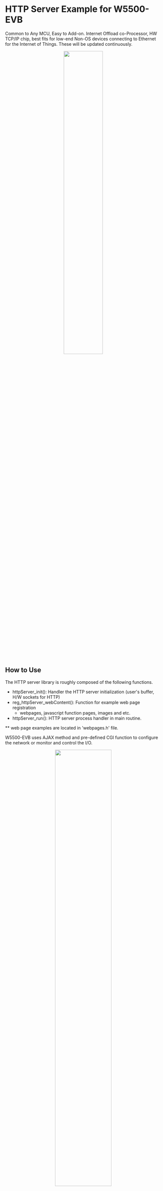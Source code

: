 # HTTP Server Example for W5500-EVB
Common to Any MCU, Easy to Add-on. Internet Offload co-Processor, HW TCP/IP chip, 
best fits for low-end Non-OS devices connecting to Ethernet for the Internet of Things. These will be updated continuously.

<!-- W5500 EVB pic -->
<p align="center">
  <img width="50%" src="http://wizwiki.net/wiki/lib/exe/fetch.php?media=products:w5500:w5500_evb:w5500-evb_side.png" />
</p>

## How to Use
The HTTP server library is roughly composed of the following functions.
- httpServer_init(): Handler the HTTP server initialization (user's buffer, H/W sockets for HTTP)
- reg_httpServer_webContent(): Function for example web page registration 
  - webpages, javascript function pages, images and etc.
- httpServer_run(): HTTP server process handler in main routine.

** web page examples are located in 'webpages.h' file.

W5500-EVB uses AJAX method and pre-defined CGI function to configure the network or monitor and control the I/O.
<p align="center">
  <img width="60%" src="http://wizwiki.net/wiki/lib/exe/fetch.php?media=products:w5500:w5500_evb:w5500-evb_cgi.png" />
</p>
CGI for W5500-EVB consists the 'Request name + .cgi' using HTTP GET/POST request method. The CGI for each HTTP methods are handled as below.

### GET
- The method for getting the values from web server
- Passed in the form of a JavaScript callback function parameters
  - Same structures as JSON
  - The function name in the HTTP response body must be the same on the Web page's JavaScript Callback function name
  - e.g., If the 'function IoStatusCallback' is Javascript function name in the Web page, web server must pass the data as next; DioCallback({"dio_p" : "0"}, {"dio_s" : "0"}, {"dio_d" : "2"})

### POST
- The method for putting the changed values to web server
- Values are passing by the Web form element
- Key-value pairs; Each pair is separated by '&' and the Key/value of a pair is represented by '='
  - e.g., 'Pin : 1, Val : 1' ⇒ 'Pin=1&Val=1'

<p align="center">
  <img width="80%" src="http://wizwiki.net/wiki/lib/exe/fetch.php?media=products:w5500:w5500_evb:w5500-evb_cgi_processes.png" />
</p>

### Pre-defined GET/POST CGI Name Example
- GET (Get)
  - get_netinfo.cgi (Network information, Return MAC/IP/GW/SN/DNS/DHCPen)
  - get_dio0.cgi ~ get_dio15.cgi (Digital I/O D0 ~ D15, Return Pin/Status/Direction)
  - get_ain0.cgi ~ get_ain6.cgi (Analog Input A0 ~ A5 and A6 for on-board temp.sensor+Potentiometer)

- POST (Set)
  - set_diostate.cgi (Setting the Digital I/O status, Post requset have to includes 'pin=x&val=y', 0(low) or 1(high))
  - set_diodir.cgi (Setting the Digital I/O direction, Post requset have to includes 'pin=x&val=y' 0(notused) or 1(input) or 2(output))


## Related Project GitHub Repositories
- [W5500-EVB Main](https://github.com/Wiznet/W5500_EVB)
- [Loopback Test](https://github.com/Wiznet/Loopback_LPC11E36_LPCXpresso): Loopback test example project (TCP server / TCP client / UDP)
- [FTP Server](https://github.com/Wiznet/FTP_LPC11E36_LPCXpresso): FTP server example project
- [SNMPv1 Agent](https://github.com/Wiznet/SNMP_LPC11E36_LPCXpresso): SNMPv1 agent example project (Get/Set/Trap)


## How to add a submodule of ioLibrary in project
- $ git submodule add git@github.com:Wiznet/ioLibrary_Driver.git project_src/ioLibrary
- $ git commit -m "description"
- $ git push

## How to clone a submodule of ioLibrary
- $ git clone git@github.com:Wiznet/HTTPServer_LPC11E36_LPCXpresso.git
- $ git submodule init
- $ git submodule update

## Revision History
Last release : Feb. 2015
